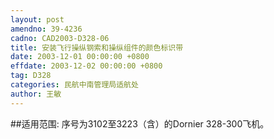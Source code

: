 ```yaml
---
layout: post
amendno: 39-4236
cadno: CAD2003-D328-06
title: 安装飞行操纵钢索和操纵组件的颜色标识带
date: 2003-12-01 00:00:00 +0800
effdate: 2003-12-02 00:00:00 +0800
tag: D328
categories: 民航中南管理局适航处
author: 王敏
---
```


##适用范围:
序号为3102至3223（含）的Dornier 328-300飞机。

